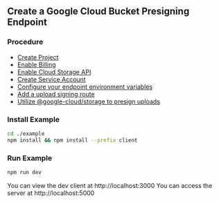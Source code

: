 ## Create a Google Cloud Bucket Presigning Endpoint

### Procedure

- [Create Project](https://console.cloud.google.com/project)
- [Enable Billing](https://support.google.com/cloud/answer/6293499#enable-billing)
- [Enable Cloud Storage API](https://console.cloud.google.com/flows/enableapi?apiid=storage-api.googleapis.com)
- [Create Service Account](https://cloud.google.com/docs/authentication/getting-started)
- [Configure your endpoint environment variables](https://github.com/hutchgrant/ckeditor5-google-do/blob/master/example/config/dev.env)
- [Add a upload signing route](https://github.com/hutchgrant/ckeditor5-google-do/blob/master/example/index.js)
- [Utilize @google-cloud/storage to presign uploads](https://github.com/googleapis/nodejs-storage)

### Install Example

```bash
cd ./example
npm install && npm install --prefix client
```

### Run Example

```bash
npm run dev
```

You can view the dev client at http://localhost:3000
You can access the server at http://localhost:5000
